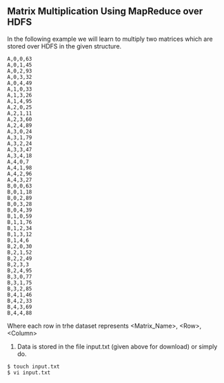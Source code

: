 ## Matrix Multiplication Using MapReduce over HDFS

In the following example we will learn to multiply two matrices which are stored over HDFS in the given structure.

```
A,0,0,63
A,0,1,45
A,0,2,93
A,0,3,32
A,0,4,49
A,1,0,33
A,1,3,26
A,1,4,95
A,2,0,25
A,2,1,11
A,2,3,60
A,2,4,89
A,3,0,24
A,3,1,79
A,3,2,24
A,3,3,47
A,3,4,18
A,4,0,7
A,4,1,98
A,4,2,96
A,4,3,27
B,0,0,63
B,0,1,18
B,0,2,89
B,0,3,28
B,0,4,39
B,1,0,59
B,1,1,76
B,1,2,34
B,1,3,12
B,1,4,6
B,2,0,30
B,2,1,52
B,2,2,49
B,2,3,3
B,2,4,95
B,3,0,77
B,3,1,75
B,3,2,85
B,4,1,46
B,4,2,33
B,4,3,69
B,4,4,88
```
Where each row in trhe dataset represents
<Matrix_Name>, &lt;Row&gt;, &lt;Column&gt;

1. Data is stored in the file input.txt (given above for download) or simply do.
```
$ touch input.txt
$ vi input.txt
```
![]()
